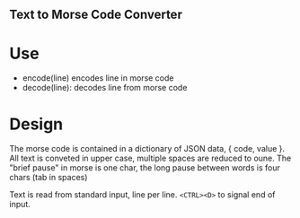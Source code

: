 ## Text to Morse Code Converter

# Use
* encode(line) encodes line in morse code
* decode(line): decodes line from morse code

# Design
The morse code is contained in a dictionary of JSON data, { code, value }. 
All text is conveted in upper case, multiple spaces are reduced to oune. 
The "brief pause" in morse is one char, the long pause between words is four chars (tab in spaces)

Text is read from standard input, line per line. `<CTRL><D>` to signal end of input.